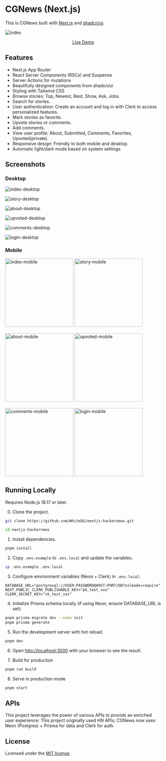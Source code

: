 # CGNews (Next.js)
This is CGNews built with [Next.js](https://nextjs.org/) and [shadcn/ui](https://ui.shadcn.com/).

![index](./screenshots/desktop/index.png)

<p style="text-align: center;"><a target="_blank" href="https://nextjs-hackernews-omega.vercel.app">Live Demo</a></p>

## Features

- Next.js App Router
- React Server Components (RSCs) and Suspense
- Server Actions for mutations
- Beautifully designed components from shadcn/ui
- Styling with Tailwind CSS
- Browse stories: Top, Newest, Best, Show, Ask, Jobs.
- Search for stories.
- User authentication: Create an account and log in with Clerk to access personalized features.
- Mark stories as favorite.
- Upvote stories or comments.
- Add comments.
- View user profile: About, Submitted, Comments, Favorites, Upvoted(private).
- Responsive design: Friendly to both mobile and desktop.
- Automatic light/dark mode based on system settings.

## Screenshots

### Desktop
![index-desktop](./screenshots/desktop/index.png)

![story-desktop](./screenshots/desktop/story.png)

![about-desktop](./screenshots/desktop/about.png)

![upvoted-desktop](./screenshots/desktop/upvoted.png)

![comments-desktop](./screenshots/desktop/comments.png)

![login-desktop](./screenshots/desktop/login.png)


### Mobile
<div style="display: inline-block">
  <img
    src="./screenshots/mobile/index.png"
    width="220px"
    alt="index-mobile"
  />
  <img
    src="./screenshots/mobile/story.png"
    width="220px"
    alt="story-mobile"
  />
</div>
<br />
<div style="display: inline-block; margin-top: 18px">
  <img
    src="./screenshots/mobile/about.png"
    width="220px"
    alt="about-mobile"
  />
  <img
    src="./screenshots/mobile/upvoted.png"
    width="220px"
    alt="upvoted-mobile"
  />
</div>
<br />
<div style="display: inline-block; margin-top: 18px">
  <img
    src="./screenshots/mobile/comments.png"
    width="220px"
    alt="comments-mobile"
  />
  <img
    src="./screenshots/mobile/login.png"
    width="220px"
    alt="login-mobile"
  />
</div>

## Running Locally

Requires Node.js 18.17 or later.

0. Clone the project.
```bash
git clone https://github.com/WhiteDG/nextjs-hackernews.git

cd nextjs-hackernews
```

1. Install dependencies.
```bash
pnpm install
```
2. Copy `.env.example` to `.env.local` and update the variables.
```bash
cp .env.example .env.local
```
3. Configure environment variables (Neon + Clerk) in `.env.local`:
```
DATABASE_URL="postgresql://USER:PASSWORD@HOST:PORT/DB?sslmode=require"
NEXT_PUBLIC_CLERK_PUBLISHABLE_KEY="pk_test_xxx"
CLERK_SECRET_KEY="sk_test_xxx"
```
4. Initialize Prisma schema locally (if using Neon, ensure DATABASE_URL is set):
```bash
pnpm prisma migrate dev --name init
pnpm prisma generate
```
5. Run the development server with hot reload.
```bash
pnpm dev
```
6. Open [http://localhost:3000](http://localhost:3000) with your browser to see the result.

7. Build for production
```bash
pnpm run build
```

8. Serve in production mode
```bash
pnpm start
```

## APIs
This project leverages the power of various APIs to provide an enriched user experience:
This project originally used HN APIs; CGNews now uses Neon (Postgres) + Prisma for data and Clerk for auth.


## License
Licensed under the [MIT license](https://github.com/WhiteDG/nextjs-hackernews/blob/main/LICENSE).

